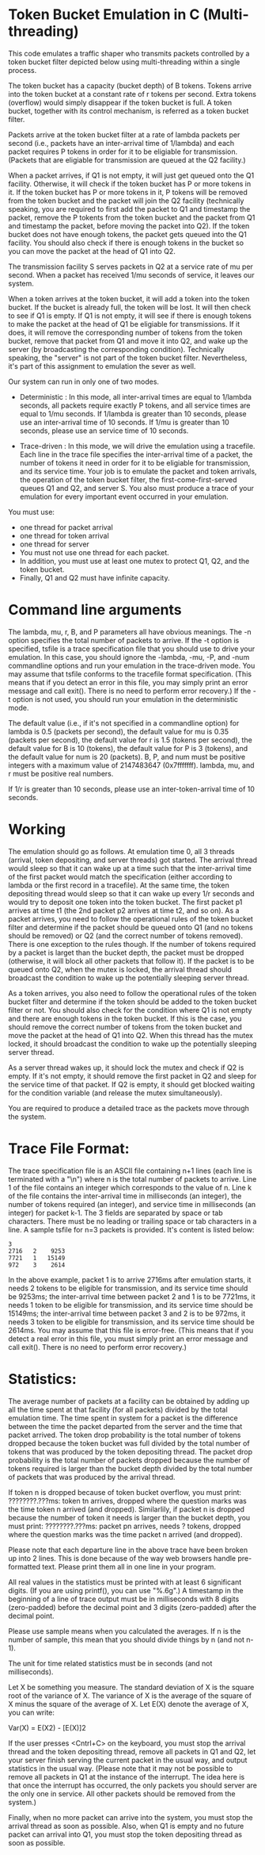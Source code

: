 # Token Bucket Emulation in C (Multi-threading)

This code emulates a traffic shaper who transmits packets controlled by a token bucket filter depicted below using multi-threading within a single process. 

The token bucket has a capacity (bucket depth) of B tokens. Tokens arrive into the token bucket at a constant rate of r tokens per second. Extra tokens (overflow) would simply disappear if the token bucket is full. A token bucket, together with its control mechanism, is referred as a token bucket filter.

Packets arrive at the token bucket filter at a rate of lambda packets per second (i.e., packets have an inter-arrival time of 1/lambda) and each packet requires P tokens in order for it to be eligiable for transmission. (Packets that are eligiable for transmission are queued at the Q2 facility.) 

When a packet arrives, if Q1 is not empty, it will just get queued onto the Q1 facility. Otherwise, it will check if the token bucket has P or more tokens in it. If the token bucket has P or more tokens in it, P tokens will be removed from the token bucket and the packet will join the Q2 facility (technically speaking, you are required to first add the packet to Q1 and timestamp the packet, remove the P tokents from the token bucket and the packet from Q1 and timestamp the packet, before moving the packet into Q2). If the token bucket does not have enough tokens, the packet gets queued into the Q1 facility. You should also check if there is enough tokens in the bucket so you can move the packet at the head of Q1 into Q2.

The transmission facility S serves packets in Q2 at a service rate of mu per second. When a packet has received 1/mu seconds of service, it leaves our system.

When a token arrives at the token bucket, it will add a token into the token bucket. If the bucket is already full, the token will be lost. It will then check to see if Q1 is empty. If Q1 is not empty, it will see if there is enough tokens to make the packet at the head of Q1 be eligiable for transmissions. If it does, it will remove the corresponding number of tokens from the token bucket, remove that packet from Q1 and move it into Q2, and wake up the server (by broadcasting the corresponding condition). Technically speaking, the "server" is not part of the token bucket filter. Nevertheless, it's part of this assignment to emulation the sever as well.

Our system can run in only one of two modes.

*  Deterministic	 : 	In this mode, all inter-arrival times are equal to 1/lambda seconds, all packets require exactly P tokens, and all service times are equal to 1/mu seconds. If 1/lambda is greater than 10 seconds, please use an inter-arrival time of 10 seconds. If 1/mu is greater than 10 seconds, please use an service time of 10 seconds.
 
*  Trace-driven	 : 	In this mode, we will drive the emulation using a tracefile. Each line in the trace file specifies the inter-arrival time of a packet, the number of tokens it need in order for it to be eligiable for transmission, and its service time.
Your job is to emulate the packet and token arrivals, the operation of the token bucket filter, the first-come-first-served queues Q1 and Q2, and server S. You also must produce a trace of your emulation for every important event occurred in your emulation.

You must use:
* one thread for packet arrival
* one thread for token arrival
* one thread for server
* You must not use one thread for each packet.
* In addition, you must use at least one mutex to protect Q1, Q2, and the token bucket.
* Finally, Q1 and Q2 must have infinite capacity.

# Command line arguments
The lambda, mu, r, B, and P parameters all have obvious meanings. The -n option specifies the total number of packets to arrive. If the -t option is specified, tsfile is a trace specification file that you should use to drive your emulation. In this case, you should ignore the -lambda, -mu, -P, and -num commandline options and run your emulation in the trace-driven mode. You may assume that tsfile conforms to the tracefile format specification. (This means that if you detect an error in this file, you may simply print an error message and call exit(). There is no need to perform error recovery.) If the -t option is not used, you should run your emulation in the deterministic mode.

The default value (i.e., if it's not specified in a commandline option) for lambda is 0.5 (packets per second), the default value for mu is 0.35 (packets per second), the default value for r is 1.5 (tokens per second), the default value for B is 10 (tokens), the default value for P is 3 (tokens), and the default value for num is 20 (packets). B, P, and num must be positive integers with a maximum value of 2147483647 (0x7fffffff). lambda, mu, and r must be positive real numbers.

If 1/r is greater than 10 seconds, please use an inter-token-arrival time of 10 seconds.

# Working
The emulation should go as follows. At emulation time 0, all 3 threads (arrival, token depositing, and server threads) got started. The arrival thread would sleep so that it can wake up at a time such that the inter-arrival time of the first packet would match the specification (either according to lambda or the first record in a tracefile). At the same time, the token depositing thread would sleep so that it can wake up every 1/r seconds and would try to deposit one token into the token bucket. The first packet p1 arrives at time t1 (the 2nd packet p2 arrives at time t2, and so on).
As a packet arrives, you need to follow the operational rules of the token bucket filter and determine if the packet should be queued onto Q1 (and no tokens should be removed) or Q2 (and the correct number of tokens removed). There is one exception to the rules though. If the number of tokens required by a packet is larget than the bucket depth, the packet must be dropped (otherwise, it will block all other packets that follow it). If the packet is to be queued onto Q2, when the mutex is locked, the arrival thread should broadcast the condition to wake up the potentially sleeping server thread.

As a token arrives, you also need to follow the operational rules of the token bucket filter and determine if the token should be added to the token bucket filter or not. You should also check for the condition where Q1 is not empty and there are enough tokens in the token bucket. If this is the case, you should remove the correct number of tokens from the token bucket and move the packet at the head of Q1 into Q2. When this thread has the mutex locked, it should broadcast the condition to wake up the potentially sleeping server thread.

As a server thread wakes up, it should lock the mutex and check if Q2 is empty. If it's not empty, it should remove the first packet in Q2 and sleep for the service time of that packet. If Q2 is empty, it should get blocked waiting for the condition variable (and release the mutex simultaneously).

You are required to produce a detailed trace as the packets move through the system.

# Trace File Format:
The trace specification file is an ASCII file containing n+1 lines (each line is terminated with a "\n") where n is the total number of packets to arrive. Line 1 of the file contains an integer which corresponds to the value of n. Line k of the file contains the inter-arrival time in milliseconds (an integer), the number of tokens required (an integer), and service time in milliseconds (an integer) for packet k-1. The 3 fields are separated by space or tab characters. There must be no leading or trailing space or tab characters in a line. A sample tsfile for n=3 packets is provided. It's content is listed below:

    3
    2716   2    9253
    7721   1   15149
    972    3    2614
In the above example, packet 1 is to arrive 2716ms after emulation starts, it needs 2 tokens to be eligible for transmission, and its service time should be 9253ms; the inter-arrival time between packet 2 and 1 is to be 7721ms, it needs 1 token to be eligible for transmission, and its service time should be 15149ms; the inter-arrival time between packet 3 and 2 is to be 972ms, it needs 3 token to be eligible for transmission, and its service time should be 2614ms.
You may assume that this file is error-free. (This means that if you detect a real error in this file, you must simply print an error message and call exit(). There is no need to perform error recovery.)

# Statistics:
The average number of packets at a facility can be obtained by adding up all the time spent at that facility (for all packets) divided by the total emulation time. The time spent in system for a packet is the difference between the time the packet departed from the server and the time that packet arrived. The token drop probability is the total number of tokens dropped because the token bucket was full divided by the total number of tokens that was produced by the token depositing thread. The packet drop probability is the total number of packets dropped because the number of tokens required is larger than the bucket depth divided by the total number of packets that was produced by the arrival thread.

If token n is dropped because of token bucket overflow, you must print:
    ????????.???ms: token tn arrives, dropped
where the question marks was the time token n arrived (and dropped). Similarlily, if packet n is dropped because the number of token it needs is larger than the bucket depth, you must print:
    ????????.???ms: packet pn arrives, needs ? tokens, dropped
where the question marks was the time packet n arrived (and dropped).

Please note that each departure line in the above trace have been broken up into 2 lines. This is done because of the way web browsers handle pre-formatted text. Please print them all in one line in your program.

All real values in the statistics must be printed with at least 6 significant digits. (If you are using printf(), you can use "%.6g".) A timestamp in the beginning of a line of trace output must be in milliseconds with 8 digits (zero-padded) before the decimal point and 3 digits (zero-padded) after the decimal point.

Please use sample means when you calculated the averages. If n is the number of sample, this mean that you should divide things by n (and not n-1).

The unit for time related statistics must be in seconds (and not milliseconds).

Let X be something you measure. The standard deviation of X is the square root of the variance of X. The variance of X is the average of the square of X minus the square of the average of X. Let E(X) denote the average of X, you can write:

Var(X) = E(X2) - [E(X)]2

If the user presses <Cntrl+C> on the keyboard, you must stop the arrival thread and the token depositing thread, remove all packets in Q1 and Q2, let your server finish serving the current packet in the usual way, and output statistics in the usual way. (Please note that it may not be possible to remove all packets in Q1 at the instance of the interrupt. The idea here is that once the interrupt has occurred, the only packets you should server are the only one in service. All other packets should be removed from the system.)

Finally, when no more packet can arrive into the system, you must stop the arrival thread as soon as possible. Also, when Q1 is empty and no future packet can arrival into Q1, you must stop the token depositing thread as soon as possible.